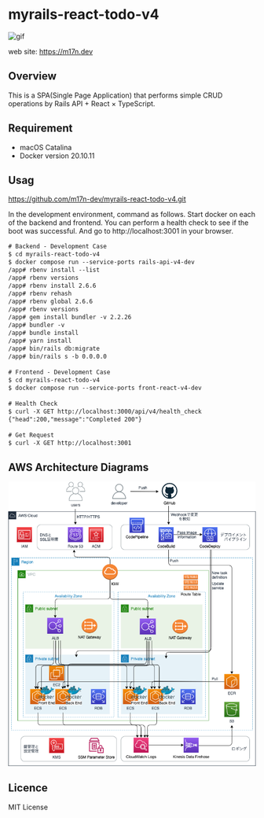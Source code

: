 # myrails-react-todo-v4

![gif](https://github.com/m17n-dev/myrails-react-todo-v4/blob/main/image/myrails-react-todo-v4.gif)


web site: https://m17n.dev

## Overview

This is a SPA(Single Page Application) that performs simple CRUD operations by Rails API + React × TypeScript.


## Requirement

- macOS Catalina
- Docker version 20.10.11


## Usag

https://github.com/m17n-dev/myrails-react-todo-v4.git  
  
In the development environment, command as follows. Start docker on each of the backend and frontend. You can perform a health check to see if the boot was successful. And go to http://localhost:3001 in your browser.  

```shell:command line
# Backend - Development Case
$ cd myrails-react-todo-v4
$ docker compose run --service-ports rails-api-v4-dev
/app# rbenv install --list
/app# rbenv versions
/app# rbenv install 2.6.6
/app# rbenv rehash
/app# rbenv global 2.6.6
/app# rbenv versions
/app# gem install bundler -v 2.2.26
/app# bundler -v
/app# bundle install
/app# yarn install
/app# bin/rails db:migrate
/app# bin/rails s -b 0.0.0.0

# Frontend - Development Case
$ cd myrails-react-todo-v4
$ docker compose run --service-ports front-react-v4-dev

# Health Check
$ curl -X GET http://localhost:3000/api/v4/health_check
{"head":200,"message":"Completed 200"}
  
# Get Request
$ curl -X GET http://localhost:3001

```

## AWS Architecture Diagrams

![png](https://github.com/m17n-dev/myrails-react-todo-v4/blob/main/image/aws-architecture-diagrams.png)


## Licence

MIT License